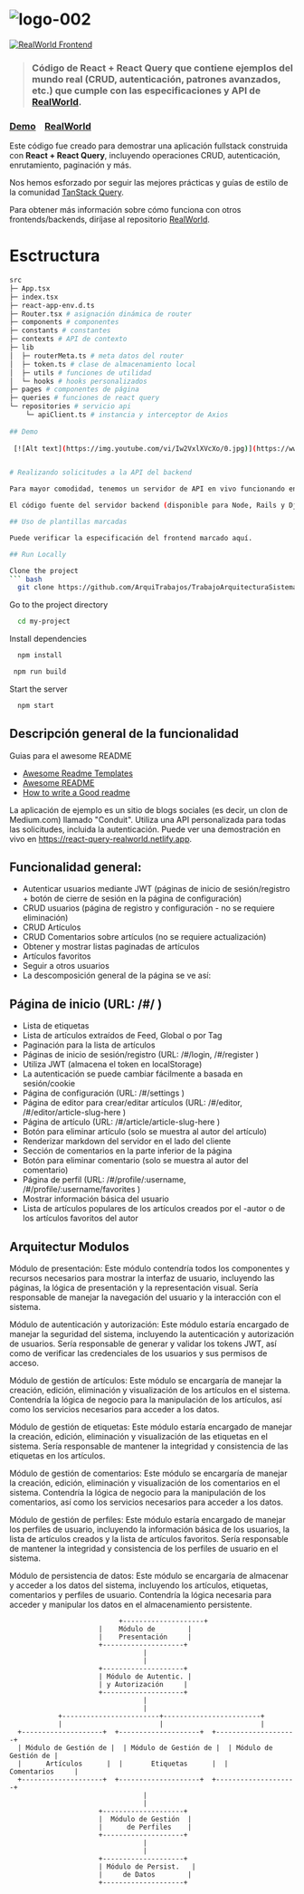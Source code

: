 # ![logo-002](https://user-images.githubusercontent.com/90181028/217143286-a023dd4b-f3a7-4218-8802-39a3bd2b15a8.png)

[![RealWorld Frontend](https://img.shields.io/badge/realworld-frontend-%23783578.svg)](http://realworld.io)

> ### Código de React + React Query que contiene ejemplos del mundo real (CRUD, autenticación, patrones avanzados, etc.) que cumple con las especificaciones y API de [RealWorld](https://github.com/gothinkster/realworld).

### [Demo](https://react-query-realworld.netlify.app)&nbsp;&nbsp;&nbsp;&nbsp;[RealWorld](https://github.com/gothinkster/realworld)

Este código fue creado para demostrar una aplicación fullstack construida con **React + React Query**, incluyendo operaciones CRUD, autenticación, enrutamiento, paginación y más.

Nos hemos esforzado por seguir las mejores prácticas y guías de estilo de la comunidad [TanStack Query](https://tanstack.com/query/latest/docs/react/overview).

Para obtener más información sobre cómo funciona con otros frontends/backends, diríjase al repositorio [RealWorld](https://github.com/gothinkster/realworld).

# Esctructura

```bash
src
├─ App.tsx
├─ index.tsx
├─ react-app-env.d.ts
├─ Router.tsx # asignación dinámica de router
├─ components # componentes
├─ constants # constantes
├─ contexts # API de contexto
├─ lib
│  ├─ routerMeta.ts # meta datos del router
│  ├─ token.ts # clase de almacenamiento local
│  ├─ utils # funciones de utilidad
│  └─ hooks # hooks personalizados
├─ pages # componentes de página
├─ queries # funciones de react query
└─ repositories # servicio api
    └─ apiClient.ts # instancia y interceptor de Axios
    
## Demo
 
 [![Alt text](https://img.youtube.com/vi/Iw2VxlXVcXo/0.jpg)](https://www.youtube.com/watch?v=Iw2VxlXVcXo)


# Realizando solicitudes a la API del backend

Para mayor comodidad, tenemos un servidor de API en vivo funcionando en https://conduit.productionready.io/api para que la aplicación realice solicitudes. Puede ver la especificación de la API aquí, que contiene todas las rutas y respuestas para el servidor.

El código fuente del servidor backend (disponible para Node, Rails y Django) se puede encontrar en el repositorio principal de RealWorld.

## Uso de plantillas marcadas

Puede verificar la especificación del frontend marcado aquí.

## Run Locally

Clone the project
``` bash
  git clone https://github.com/ArquiTrabajos/TrabajoArquitecturaSistemas
```
Go to the project directory
``` bash
  cd my-project
```
Install dependencies
```bash
  npm install
```
```bash
 npm run build
```
Start the server

```bash
  npm start
```

## Descripción general de la funcionalidad
  Guias para el awesome README
 - [Awesome Readme Templates](https://awesomeopensource.com/project/elangosundar/awesome-README-templates)
 - [Awesome README](https://github.com/matiassingers/awesome-readme)
 - [How to write a Good readme](https://bulldogjob.com/news/449-how-to-write-a-good-readme-for-your-github-project)


La aplicación de ejemplo es un sitio de blogs sociales (es decir, un clon de Medium.com) llamado "Conduit". Utiliza una API personalizada para todas las solicitudes, incluida la autenticación. Puede ver una demostración en vivo en https://react-query-realworld.netlify.app.

## Funcionalidad general:

- Autenticar usuarios mediante JWT (páginas de inicio de sesión/registro + botón de cierre de sesión en la página de configuración)
- CRUD usuarios (página de registro y configuración - no se requiere eliminación)
- CRUD Artículos
- CRUD Comentarios sobre artículos (no se requiere actualización)
- Obtener y mostrar listas paginadas de artículos
- Artículos favoritos
- Seguir a otros usuarios
- La descomposición general de la página se ve así:

## Página de inicio (URL: /#/ )
- Lista de etiquetas
- Lista de artículos extraídos de Feed, Global o por Tag
- Paginación para la lista de artículos
- Páginas de inicio de sesión/registro (URL: /#/login, /#/register )
- Utiliza JWT (almacena el token en localStorage)
- La autenticación se puede cambiar fácilmente a basada en sesión/cookie
- Página de configuración (URL: /#/settings )
- Página de editor para crear/editar artículos (URL: /#/editor, /#/editor/article-slug-here )
- Página de artículo (URL: /#/article/article-slug-here )
- Botón para eliminar artículo (solo se muestra al autor del artículo)
- Renderizar markdown del servidor en el lado del cliente
- Sección de comentarios en la parte inferior de la página
- Botón para eliminar comentario (solo se muestra al autor del comentario)
- Página de perfil (URL: /#/profile/:username, /#/profile/:username/favorites )
- Mostrar información básica del usuario
- Lista de artículos populares de los artículos creados por el -autor o de los artículos favoritos del autor

## Arquitectur Modulos

Módulo de presentación: Este módulo contendría todos los componentes y recursos necesarios para mostrar la interfaz de usuario, incluyendo las páginas, la lógica de presentación y la representación visual. Sería responsable de manejar la navegación del usuario y la interacción con el sistema.

Módulo de autenticación y autorización: Este módulo estaría encargado de manejar la seguridad del sistema, incluyendo la autenticación y autorización de usuarios. Sería responsable de generar y validar los tokens JWT, así como de verificar las credenciales de los usuarios y sus permisos de acceso.

Módulo de gestión de artículos: Este módulo se encargaría de manejar la creación, edición, eliminación y visualización de los artículos en el sistema. Contendría la lógica de negocio para la manipulación de los artículos, así como los servicios necesarios para acceder a los datos.

Módulo de gestión de etiquetas: Este módulo estaría encargado de manejar la creación, edición, eliminación y visualización de las etiquetas en el sistema. Sería responsable de mantener la integridad y consistencia de las etiquetas en los artículos.

Módulo de gestión de comentarios: Este módulo se encargaría de manejar la creación, edición, eliminación y visualización de los comentarios en el sistema. Contendría la lógica de negocio para la manipulación de los comentarios, así como los servicios necesarios para acceder a los datos.

Módulo de gestión de perfiles: Este módulo estaría encargado de manejar los perfiles de usuario, incluyendo la información básica de los usuarios, la lista de artículos creados y la lista de artículos favoritos. Sería responsable de mantener la integridad y consistencia de los perfiles de usuario en el sistema.

Módulo de persistencia de datos: Este módulo se encargaría de almacenar y acceder a los datos del sistema, incluyendo los artículos, etiquetas, comentarios y perfiles de usuario. Contendría la lógica necesaria para acceder y manipular los datos en el almacenamiento persistente.

                               +--------------------+
                          |    Módulo de        |
                          |    Presentación     |
                          +--------------------+
                                     |
                                     |
                          +--------------------+
                          | Módulo de Autentic. |
                          | y Autorización     |
                          +--------------------+
                                     |
                                     |
                +------------------------+------------------------+
                |                        |                        |
      +--------------------+  +--------------------+  +--------------------+
      | Módulo de Gestión de |  | Módulo de Gestión de |  | Módulo de Gestión de |
      |      Artículos      |  |       Etiquetas      |  |      Comentarios     |
      +--------------------+  +--------------------+  +--------------------+
                                     |
                                     |
                          +--------------------+
                          |  Módulo de Gestión  |
                          |      de Perfiles    |
                          +--------------------+
                                     |
                                     |
                          +--------------------+
                          | Módulo de Persist.   |
                          |     de Datos        |
                          +--------------------+



